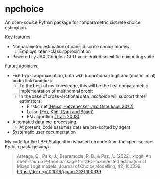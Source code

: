 # npchoice
An open-source Python package for nonparametric discrete choice estimation. 

Key features:
* Nonparametric estimation of panel discrete choice models
    - Employs latent-class approximation 
* Powered by JAX, Google's GPU-accelerated scientific computing suite

Future additions:
* Fixed-grid approximation, both with (conditional) logit and (multinomial) probit link functions
    - To the best of my knowledge, this will be the first nonparametric implementation of multinomial probit
    - In the case of cross-sectional data, <i>npchoice</i> will support three estimators:
        * Elastic net [(Heiss, Hetzenecker, and Osterhaus 2022)](https://doi.org/10.1016/j.jeconom.2020.11.010) 
        * Lasso [(Fox, Kim, Ryan and Bajari)](https://doi.org/10.3982/QE49)
        * EM algorithm [(Train 2008)](https://doi.org/10.1016/S1755-5345(13)70022-8)
* Automated data pre-processing 
    - At present, code assumes data are pre-sorted by agent 
* Systematic user documentation

My code for the LBFGS algorithm is based on code from the open-source Python package <i>xlogit</i>:

> Arteaga, C., Park, J., Beeramoole, P. B., & Paz, A. (2022). xlogit: An open-source Python package for GPU-accelerated estimation of Mixed Logit models. Journal of Choice Modelling, 42, 100339. https://doi.org/10.1016/j.jocm.2021.100339
